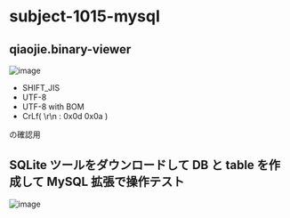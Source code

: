 # subject-1015-mysql

## qiaojie.binary-viewer
![image](https://user-images.githubusercontent.com/1501327/137422272-23c84355-e1c0-4955-b112-0d64543ebc53.png)

- SHIFT_JIS
- UTF-8
- UTF-8 with BOM
- CrLf( \r\n : 0x0d 0x0a )

の確認用

## SQLite ツールをダウンロードして DB と table を作成して MySQL 拡張で操作テスト
![image](https://user-images.githubusercontent.com/1501327/137440379-440e473e-6677-4bbb-9882-3e2f6e9cf30c.png)
